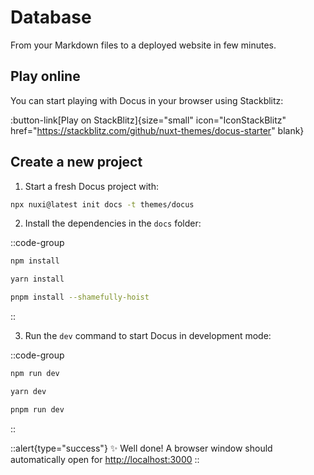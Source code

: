 # Database

From your Markdown files to a deployed website in few minutes.

## Play online

You can start playing with Docus in your browser using Stackblitz:

:button-link[Play on StackBlitz]{size="small" icon="IconStackBlitz" href="https://stackblitz.com/github/nuxt-themes/docus-starter" blank}

## Create a new project

1. Start a fresh Docus project with:

```bash [npx]
npx nuxi@latest init docs -t themes/docus
```

2. Install the dependencies in the `docs` folder:

::code-group

  ```bash [npm]
  npm install
  ```

  ```bash [yarn]
  yarn install
  ```

  ```bash [pnpm]
  pnpm install --shamefully-hoist
  ```

::

3. Run the `dev` command to start Docus in development mode:

::code-group

```bash [npm]
npm run dev
```

```bash [yarn]
yarn dev
```

```bash [pnpm]
pnpm run dev
```

::

::alert{type="success"}
✨ Well done! A browser window should automatically open for <http://localhost:3000>
::
